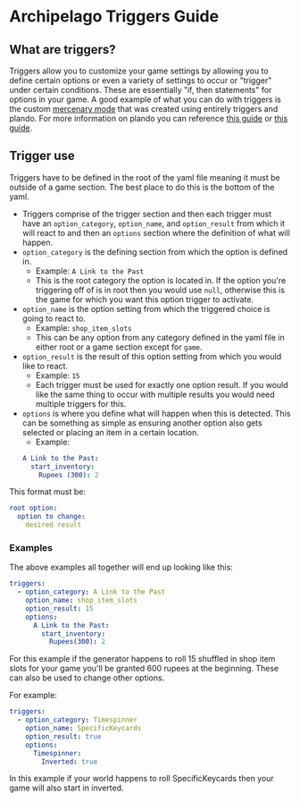 # Archipelago Triggers Guide

## What are triggers?
Triggers allow you to customize your game settings by allowing you to define certain options or even a variety of 
settings to occur or "trigger" under certain conditions. These are essentially "if, then statements" for options in your game. 
A good example of what you can do with triggers is the custom 
[mercenary mode](https://github.com/alwaysintreble/Archipelago-yaml-dump/blob/main/Snippets/Mercenary%20Mode%20Snippet.yaml) 
that was created using entirely triggers and plando. For more information on plando you can reference 
[this guide](/tutorial/archipelago/plando/en) or [this guide](/tutorial/zelda3/plando/en).

## Trigger use
Triggers have to be defined in the root of the yaml file meaning it must be outside of a game section. 
The best place to do this is the bottom of the yaml.
- Triggers comprise of the trigger section and then each trigger must have an `option_category`, `option_name`, and 
`option_result` from which it will react to and then an `options` section where the definition of what will happen.
- `option_category` is the defining section from which the option is defined in.
    - Example: `A Link to the Past`
    - This is the root category the option is located in. If the option you're triggering off of is in root then you 
would use `null`, otherwise this is the game for which you want this option trigger to activate.
- `option_name` is the option setting from which the triggered choice is going to react to.
    - Example: `shop_item_slots` 
    - This can be any option from any category defined in the yaml file in either root or a game section except for `game`.
- `option_result` is the result of this option setting from which you would like to react.
    - Example: `15`
    - Each trigger must be used for exactly one option result. If you would like the same thing to occur with multiple 
results you would need multiple triggers for this.
- `options` is where you define what will happen when this is detected. This can be something as simple as ensuring 
another option also gets selected or placing an item in a certain location. 
    - Example: 
  ```yaml
  A Link to the Past:
    start_inventory: 
      Rupees (300): 2
  ```
This format must be:

  ```yaml
  root option:
    option to change:
      desired result
  ```

### Examples
The above examples all together will end up looking like this:
  ```yaml
  triggers:
    - option_category: A Link to the Past
      option_name: shop_item_slots
      option_result: 15
      options:
        A Link to the Past:
          start_inventory:
            Rupees(300): 2
  ```

For this example if the generator happens to roll 15 shuffled in shop item slots for your game you'll be granted 600 rupees at the beginning.
These can also be used to change other options.

For example:
  ```yaml
  triggers:
    - option_category: Timespinner
      option_name: SpecificKeycards
      option_result: true
      options:
        Timespinner:
          Inverted: true
  ```
In this example if your world happens to roll SpecificKeycards then your game will also start in inverted.